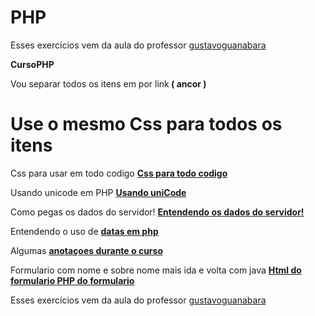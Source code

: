 # PHP
Esses exercícios vem da aula do professor <a href="https://github.com/gustavoguanabara">gustavoguanabara</a>

<p><strong>CursoPHP</strong></p>
<p>Vou separar todos os itens em por link<strong> ( ancor )</strong></p>
<h1>Use o mesmo Css para todos os itens</h1>

<p>Css para usar em todo codigo <strong><a href="https://github.com/AlexseySilva/PHP/blob/main/style.css">Css para todo codigo</strong></a></p>

<p>Usando unicode em PHP <a href="https://github.com/AlexseySilva/PHP/blob/main/unicode.php"><strong>Usando uniCode</strong></a></p>

<p>Como pegas os dados do servidor! <strong><a href="https://github.com/AlexseySilva/PHP/blob/main/index.php">Entendendo os dados do servidor!</strong></a></p>

<p>Entendendo o uso de <strong><a href="https://github.com/AlexseySilva/PHP/blob/main/time.php">datas em php</strong></a></p>

<p>Algumas <strong><a href="https://github.com/AlexseySilva/PHP/blob/main/relembrar.php">anotaçoes durante o curso</strong></a></p>

<p>Formulario com nome e sobre nome mais ida e volta com java <strong><a href="https://github.com/AlexseySilva/PHP/blob/main/cad.html">Html do formulario </strong></a><strong><a href="https://github.com/AlexseySilva/PHP/blob/main/cad.php">PHP do formulario</strong></a></p>

  
  
  
  













Esses exercícios vem da aula do professor <a href="https://github.com/gustavoguanabara">gustavoguanabara</a>
